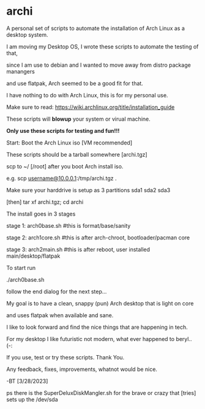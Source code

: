 # archi
A personal set of scripts to automate the installation of Arch Linux as a desktop system. 

I am moving my Desktop OS, I wrote these scripts to automate the testing of that,

since I am use to debian and I wanted to move away from distro package manangers

and use flatpak, Arch seemed to be a good fit for that.

I have nothing to do with Arch Linux, this is for my personal use.

Make sure to read: https://wiki.archlinux.org/title/installation_guide 

These scripts will **blowup** your system or virual machine. 

**Only use these scripts for testing and fun!!!** 

Start: Boot the Arch Linux iso [VM recommended] 

These scripts should be a tarball somewhere [archi.tgz]  

scp to ~/ [/root] after you boot Arch install iso. 

e.g. scp username@10.0.0.1:/tmp/archi.tgz .

Make sure your harddrive is setup as 3 partitions sda1 sda2 sda3 

[then] tar xf archi.tgz; cd archi 

The install goes in 3 stages 

stage 1: arch0base.sh #this is format/base/sanity 

stage 2: arch1core.sh #this is after arch-chroot, bootloader/pacman core 

stage 3: arch2main.sh #this is after reboot, user installed main/desktop/flatpak  

To start run 

./arch0base.sh 

follow the end dialog for the next step... 

 
My goal is to have a clean, snappy (pun) Arch desktop that is light on core 

and uses flatpak when available and sane. 

I like to look forward and find the nice things that are happening in tech. 

For my desktop I like futuristic not modern, what ever happened to beryl.. (-: 

If you use, test or try these scripts.  Thank You. 

Any feedback, fixes, improvements, whatnot would be nice. 

-BT [3/28/2023] 


ps there is the SuperDeluxDiskMangler.sh for the brave or crazy that [tries] sets up the /dev/sda 
